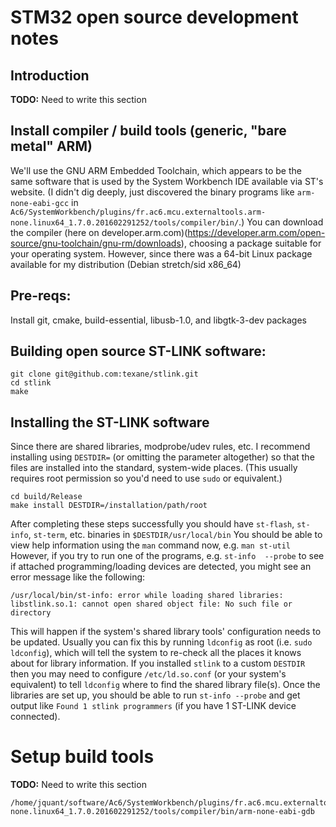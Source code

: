 # STM32 open source development notes


## Introduction
**TODO:** Need to write this section

## Install compiler / build tools (generic, "bare metal" ARM)
We'll use the GNU ARM Embedded Toolchain, which appears to be the same software that is used by the System Workbench IDE available via ST's website.
(I didn't dig deeply, just discovered the binary programs like `arm-none-eabi-gcc` in `Ac6/SystemWorkbench/plugins/fr.ac6.mcu.externaltools.arm-none.linux64_1.7.0.201602291252/tools/compiler/bin/`.)
You can download the compiler (here on developer.arm.com)(https://developer.arm.com/open-source/gnu-toolchain/gnu-rm/downloads),
choosing a package suitable for your operating system. However, since there was a 64-bit Linux package available for my distribution (Debian stretch/sid x86_64)


## Pre-reqs:
Install git, cmake, build-essential, libusb-1.0, and libgtk-3-dev packages

## Building open source ST-LINK software:
```
git clone git@github.com:texane/stlink.git
cd stlink
make
```

## Installing the ST-LINK software
Since there are shared libraries, modprobe/udev rules, etc. I recommend installing using `DESTDIR=`
(or omitting the parameter altogether) so that the files are installed into the standard, system-wide places.
(This usually requires root permission so you'd need to use `sudo` or equivalent.)

```
cd build/Release
make install DESTDIR=/installation/path/root
```

After completing these steps successfully you should have `st-flash`, `st-info`, `st-term`, etc. binaries in `$DESTDIR/usr/local/bin`
You should be able to view help information using the `man` command now, e.g. `man st-util`
However, if you try to run one of the programs, e.g. `st-info  --probe`
to see if attached programming/loading devices are detected, you might see an error message like the following:

```
/usr/local/bin/st-info: error while loading shared libraries: libstlink.so.1: cannot open shared object file: No such file or directory
```

This will happen if the system's shared library tools' configuration needs to be updated.
Usually you can fix this by running `ldconfig` as root (i.e. `sudo ldconfig`), which will tell the system to re-check all the places it knows about for library information. If you installed `stlink` to a custom `DESTDIR` then you may need to configure `/etc/ld.so.conf` (or your system's equivalent) to tell `ldconfig` where to find the shared library file(s). 
Once the libraries are set up, you should be able to run `st-info --probe` and get output like `Found 1 stlink programmers` (if you have 1 ST-LINK device connected).


# Setup build tools
**TODO:** Need to write this section
```
/home/jquant/software/Ac6/SystemWorkbench/plugins/fr.ac6.mcu.externaltools.arm-none.linux64_1.7.0.201602291252/tools/compiler/bin/arm-none-eabi-gdb
```
